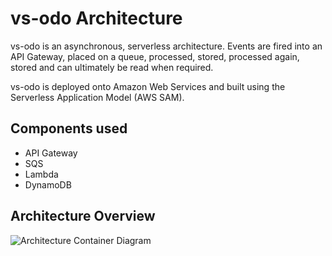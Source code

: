 # vs-odo Architecture 

vs-odo is an asynchronous, serverless architecture. Events are fired into an API Gateway, placed on a queue, processed, stored, processed again, stored and can ultimately be read when required.

vs-odo is deployed onto Amazon Web Services and built using the Serverless Application Model (AWS SAM).

## Components used

* API Gateway
* SQS
* Lambda
* DynamoDB

## Architecture Overview

![Architecture Container Diagram](https://github.com/imjacobclark/vs-odo/blob/master/architecture/Container%20Diagram.png)